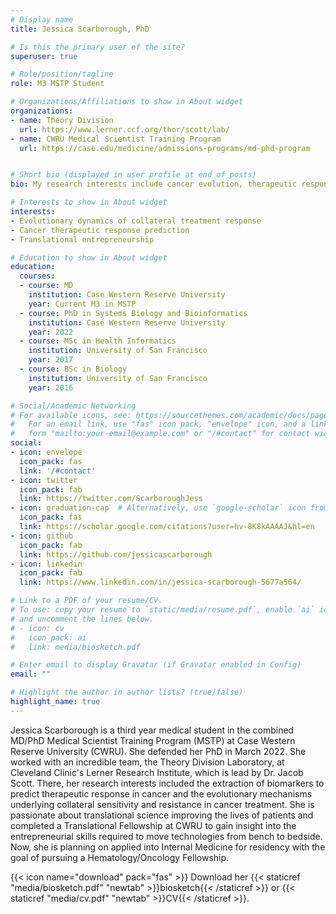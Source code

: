 ```yaml
---
# Display name
title: Jessica Scarborough, PhD

# Is this the primary user of the site?
superuser: true

# Role/position/tagline
role: M3 MSTP Student

# Organizations/Affiliations to show in About widget
organizations:
- name: Theory Division
  url: https://www.lerner.ccf.org/thor/scott/lab/
- name: CWRU Medical Scientist Training Program
  url: https://case.edu/medicine/admissions-programs/md-phd-program


# Short bio (displayed in user profile at end of posts)
bio: My research interests include cancer evolution, therapeutic response prediction, and entrepreneurship in translational science.

# Interests to show in About widget
interests:
- Evolutionary dynamics of collateral treatment response
- Cancer therapeutic response prediction
- Translational entrepreneurship

# Education to show in About widget
education:
  courses:
  - course: MD
    institution: Case Western Reserve University
    year: Current M3 in MSTP
  - course: PhD in Systems Biology and Bioinformatics
    institution: Case Western Reserve University
    year: 2022
  - course: MSc in Health Informatics
    institution: University of San Francisco
    year: 2017
  - course: BSc in Biology
    institution: University of San Francisco
    year: 2016

# Social/Academic Networking
# For available icons, see: https://sourcethemes.com/academic/docs/page-builder/#icons
#   For an email link, use "fas" icon pack, "envelope" icon, and a link in the
#   form "mailto:your-email@example.com" or "/#contact" for contact widget.
social:
- icon: envelope
  icon_pack: fas
  link: '/#contact'
- icon: twitter
  icon_pack: fab
  link: https://twitter.com/ScarboroughJess
- icon: graduation-cap  # Alternatively, use `google-scholar` icon from `ai` icon pack
  icon_pack: fas
  link: https://scholar.google.com/citations?user=hv-8K8kAAAAJ&hl=en
- icon: github
  icon_pack: fab
  link: https://github.com/jessicascarborough
- icon: linkedin
  icon_pack: fab
  link: https://www.linkedin.com/in/jessica-scarborough-5677a564/

# Link to a PDF of your resume/CV.
# To use: copy your resume to `static/media/resume.pdf`, enable `ai` icons in `params.toml`, 
# and uncomment the lines below.
# - icon: cv
#   icon_pack: ai
#   link: media/biosketch.pdf

# Enter email to display Gravatar (if Gravatar enabled in Config)
email: ""

# Highlight the author in author lists? (true/false)
highlight_name: true
---
```


Jessica Scarborough is a third year medical student in the combined MD/PhD Medical Scientist Training Program (MSTP) at Case Western Reserve University (CWRU). She defended her PhD in March 2022. She worked with an incredible team, the Theory Division Laboratory, at Cleveland Clinic's Lerner Research Institute, which is lead by Dr. Jacob Scott. There, her research interests included the extraction of biomarkers to predict therapeutic response in cancer and the evolutionary mechanisms underlying collateral sensitivity and resistance in cancer treatment. She is passionate about translational science improving the lives of patients and completed a Translational Fellowship at CWRU to gain insight into the entrepreneurial skills required to move technologies from bench to bedside. Now, she is planning on applied into Internal Medicine for residency with the goal of pursuing a Hematology/Oncology Fellowship. 


{{< icon name="download" pack="fas" >}} Download her {{< staticref "media/biosketch.pdf" "newtab" >}}biosketch{{< /staticref >}} or {{< staticref "media/cv.pdf" "newtab" >}}CV{{< /staticref >}}.

